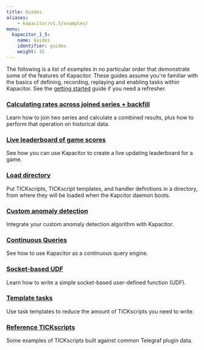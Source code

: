 ```yaml
---
title: Guides
aliases:
    - kapacitor/v1.5/examples/
menu:
  kapacitor_1_5:
    name: Guides
    identifier: guides
    weight: 35
---
```


The following is a list of examples in no particular order that demonstrate some of the features of Kapacitor.
These guides assume you're familiar with the basics of defining, recording, replaying and enabling tasks within Kapacitor.
See the [getting started](/kapacitor/v1.5/introduction/getting-started/) guide if you need a refresher.

### [Calculating rates across joined series + backfill](/kapacitor/v1.5/guides/join_backfill/)

Learn how to join two series and calculate a combined results, plus how to perform that operation on historical data.

### [Live leaderboard of game scores](/kapacitor/v1.5/guides/live_leaderboard/)

See how you can use Kapacitor to create a live updating leaderboard for a game.

### [Load directory](/kapacitor/v1.5/guides/load_directory/)

Put TICKscripts, TICKscript templates, and handler definitions in a directory,
from where they will be loaded when the Kapcitor daemon boots.

### [Custom anomaly detection](/kapacitor/v1.5/guides/anomaly_detection/)

Integrate your custom anomaly detection algorithm with Kapacitor.

### [Continuous Queries](/kapacitor/v1.5/guides/continuous_queries/)

See how to use Kapacitor as a continuous query engine.

### [Socket-based UDF](/kapacitor/v1.5/guides/socket_udf/)

Learn how to write a simple socket-based user-defined function (UDF).

### [Template tasks](/kapacitor/v1.5/guides/template_tasks/)

Use task templates to reduce the amount of TICKscripts you need to write.

### [Reference TICKscripts](/kapacitor/v1.5/guides/reference_scripts/)

Some examples of TICKscripts built against common Telegraf plugin data.
